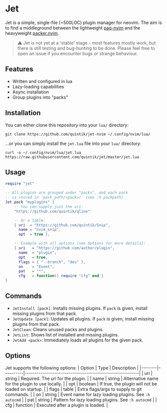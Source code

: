 # Jet

Jet is a simple, single-file (~500LOC) plugin manager for neovim. The aim is to
find a middleground between the lightweight [paq-nvim](https://github.com/savq/paq-nvim)
and the heavyweight [packer.nvim](https://github.com/wbthomason/packer.nvim).

> ⚠ Jet is not yet at a 'stable' stage - most features mostly work, but
> there is still testing and bug-hunting to be done. Please feel free to
> open an issue if you encounter bugs or strange behaviour.

## Features
- Written and configured in lua
- Lazy-loading capabilities
- Async installation
- Group plugins into "packs"

## Installation

You can either clone this repository into your `lua/` directory:
```
git clone https://github.com/quintik/jet-nvim ~/.config/nvim/lua/
```
...or you can simply install the `jet.lua` file into your `lua/` directory:
```
curl -o ~/.config/nvim/lua/jet.lua https://raw.githubusercontent.com/quintik/jet/master/jet.lua
```

## Usage

```lua
require "jet"

-- All plugins are grouped under "packs", and each pack
-- is stored in `pack_path/<pack>/` (see :h packpath).
Jet.pack "myplugins" {
    -- You can supply just the uri:
    "https://github.com/quintik/qline"

    -- Or a table:
    { uri  = "https://github.com/quintik/Snip",
      name = "nvim_snip",
      opt  = true },

    -- Example with all options (see Options for more details):
    { uri   = "https://github.com/author/plugin",
      name  = "plugin",
      opt   = true,
      flags = { "--branch", "dev" },
      on    = "Event",
      pat   = "*",
      cfg   = function() require "cfg" end }
}
```

## Commands

- `JetInstall [pack]`: Installs missing plugins. If `pack` is given, install missing plugins from that pack.
- `JetUpdate [pack]`: Updates all plugins. If `pack` is given, install missing plugins from that pack.
- `JetClean`: Cleans unused packs and plugins.
- `JetList`: Shows list of installed and missing plugins.
- `JetAdd <pack>`: Immediately loads all plugins for the given pack.

## Options

Jet supports the following options:
| Option | Type     | Description                                             |
|--------|----------|---------------------------------------------------------|
| uri    | string   | Required. The uri for the plugin.                       |
| name   | string   | Alternative name for the plugin to use locally.         |
| opt    | boolean  | If true, the plugin will not be loaded on startup.      |
| flags  | table    | Extra flags/args to supply to git commands.             |
| on     | string   | Event name for lazy loading plugins. See `:h autocmd`   |
| pat    | string   | Pattern for lazy loading plugins. See `:h autocmd`      |
| cfg    | function | Executed after a plugin is loaded.                      |
